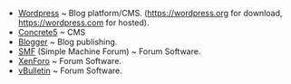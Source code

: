   * [Wordpress](https://wordpress.com/) ~ Blog platform/CMS. (https://wordpress.org for download, https://wordpress.com for hosted).
  * [Concrete5](https://www.concrete5.org/) ~ CMS
  * [Blogger](https://www.blogger.com/) ~ Blog publishing.
  * [SMF](https://www.simplemachines.org/) (Simple Machine Forum) ~ Forum Software.
  * [XenForo](https://xenforo.com/) ~ Forum Software.
  * [vBulletin](https://vbulletin.com/) ~ Forum Software.